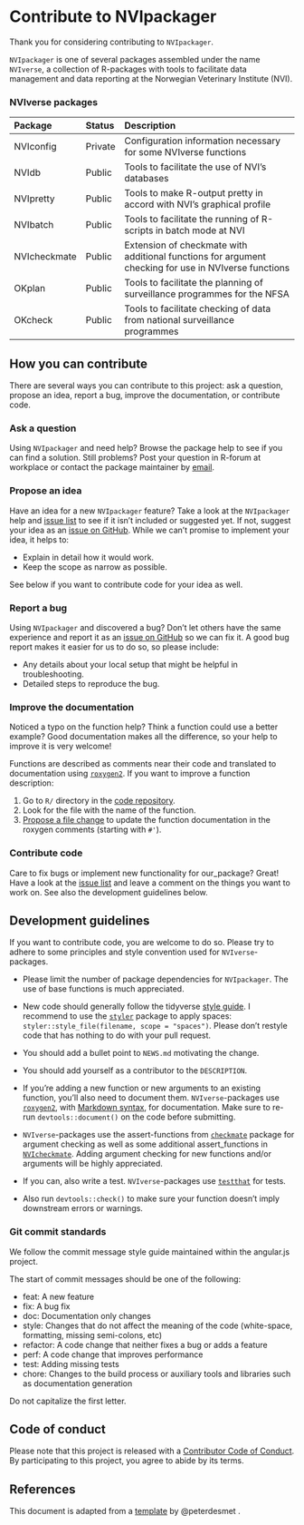 # Contribute to NVIpackager

<!-- CONTRIBUTING.md and ./vignettes/Contribute_to_NVIpkg.Rmd. are generated 
     from ./templates/Contribute_to_NVIpkg.Rmd in NVIpackagerr. 
     Please edit that file -->

Thank you for considering contributing to `NVIpackager`.

`NVIpackager` is one of several packages assembled under the name
`NVIverse`, a collection of R-packages with tools to facilitate data
management and data reporting at the Norwegian Veterinary Institute
(NVI).

### NVIverse packages

<table>
<colgroup>
<col style="width: 10%" />
<col style="width: 6%" />
<col style="width: 82%" />
</colgroup>
<thead>
<tr class="header">
<th style="text-align: left;">Package</th>
<th style="text-align: left;">Status</th>
<th style="text-align: left;">Description</th>
</tr>
</thead>
<tbody>
<tr class="odd">
<td style="text-align: left;">NVIconfig</td>
<td style="text-align: left;">Private</td>
<td style="text-align: left;">Configuration information necessary for some NVIverse functions</td>
</tr>
<tr class="even">
<td style="text-align: left;">NVIdb</td>
<td style="text-align: left;">Public</td>
<td style="text-align: left;">Tools to facilitate the use of NVI’s databases</td>
</tr>
<tr class="odd">
<td style="text-align: left;">NVIpretty</td>
<td style="text-align: left;">Public</td>
<td style="text-align: left;">Tools to make R-output pretty in accord with NVI’s graphical profile</td>
</tr>
<tr class="even">
<td style="text-align: left;">NVIbatch</td>
<td style="text-align: left;">Public</td>
<td style="text-align: left;">Tools to facilitate the running of R-scripts in batch mode at NVI</td>
</tr>
<tr class="odd">
<td style="text-align: left;">NVIcheckmate</td>
<td style="text-align: left;">Public</td>
<td style="text-align: left;">Extension of checkmate with additional functions for argument checking for use in NVIverse functions</td>
</tr>
<tr class="even">
<td style="text-align: left;">OKplan</td>
<td style="text-align: left;">Public</td>
<td style="text-align: left;">Tools to facilitate the planning of surveillance programmes for the NFSA</td>
</tr>
<tr class="odd">
<td style="text-align: left;">OKcheck</td>
<td style="text-align: left;">Public</td>
<td style="text-align: left;">Tools to facilitate checking of data from national surveillance programmes</td>
</tr>
</tbody>
</table>

How you can contribute
----------------------

There are several ways you can contribute to this project: ask a
question, propose an idea, report a bug, improve the documentation, or
contribute code.

### Ask a question

Using `NVIpackager` and need help? Browse the package help to see if you
can find a solution. Still problems? Post your question in R-forum at
workplace or contact the package maintainer by
[email](mailto:petter.hopp@vetinst.no).

### Propose an idea

Have an idea for a new `NVIpackager` feature? Take a look at the
`NVIpackager` help and [issue
list](https://github.com/NorwegianVeterinaryInstitute/NVIpackager/issues)
to see if it isn’t included or suggested yet. If not, suggest your idea
as an [issue on
GitHub](https://github.com/NorwegianVeterinaryInstitute/NVIpackager/issues/new).
While we can’t promise to implement your idea, it helps to:

-   Explain in detail how it would work.
-   Keep the scope as narrow as possible.

See below if you want to contribute code for your idea as well.

### Report a bug

Using `NVIpackager` and discovered a bug? Don’t let others have the same
experience and report it as an [issue on
GitHub](https://github.com/NorwegianVeterinaryInstitute/NVIpackager/issues/new)
so we can fix it. A good bug report makes it easier for us to do so, so
please include:

-   Any details about your local setup that might be helpful in
    troubleshooting.
-   Detailed steps to reproduce the bug.

### Improve the documentation

Noticed a typo on the function help? Think a function could use a better
example? Good documentation makes all the difference, so your help to
improve it is very welcome!

Functions are described as comments near their code and translated to
documentation using [`roxygen2`](https://klutometis.github.io/roxygen/).
If you want to improve a function description:

1.  Go to `R/` directory in the [code
    repository](https://github.com/NorwegianVeterinaryInstitute/NVIpackager/tree/main/R).
2.  Look for the file with the name of the function.
3.  [Propose a file
    change](https://help.github.com/articles/editing-files-in-another-user-s-repository/)
    to update the function documentation in the roxygen comments
    (starting with `#'`).

### Contribute code

Care to fix bugs or implement new functionality for our\_package? Great!
Have a look at the [issue
list](https://github.com/NorwegianVeterinaryInstitute/NVIpackager/issues)
and leave a comment on the things you want to work on. See also the
development guidelines below.

Development guidelines
----------------------

If you want to contribute code, you are welcome to do so. Please try to
adhere to some principles and style convention used for
`NVIverse`-packages.

-   Please limit the number of package dependencies for `NVIpackager`.
    The use of base functions is much appreciated.

-   New code should generally follow the tidyverse [style
    guide](http://style.tidyverse.org). I recommend to use the
    [`styler`](https://CRAN.R-project.org/package=styler) package to
    apply spaces: `styler::style_file(filename, scope = "spaces")`.
    Please don’t restyle code that has nothing to do with your pull
    request.

-   You should add a bullet point to `NEWS.md` motivating the change.

-   You should add yourself as a contributor to the `DESCRIPTION`.

-   If you’re adding a new function or new arguments to an existing
    function, you’ll also need to document them. `NVIverse`-packages use
    [`roxygen2`](https://cran.r-project.org/package=roxygen2), with
    [Markdown
    syntax](https://cran.r-project.org/web/packages/roxygen2/vignettes/markdown.html),
    for documentation. Make sure to re-run `devtools::document()` on the
    code before submitting.

-   `NVIverse`-packages use the assert-functions from
    [`checkmate`](https://CRAN.R-project.org/package=checkmate) package
    for argument checking as well as some additional assert\_functions
    in
    [`NVIcheckmate`](https://github.com/NorwegianVeterinaryInstitute/NVIcheckmate).
    Adding argument checking for new functions and/or arguments will be
    highly appreciated.

-   If you can, also write a test. `NVIverse`-packages use
    [`testthat`](https://cran.r-project.org/package=testthat) for tests.

-   Also run `devtools::check()` to make sure your function doesn’t
    imply downstream errors or warnings.

### Git commit standards

We follow the commit message style guide maintained within the
angular.js project.

The start of commit messages should be one of the following:

-   feat: A new feature
-   fix: A bug fix
-   doc: Documentation only changes
-   style: Changes that do not affect the meaning of the code
    (white-space, formatting, missing semi-colons, etc)
-   refactor: A code change that neither fixes a bug or adds a feature
-   perf: A code change that improves performance
-   test: Adding missing tests
-   chore: Changes to the build process or auxiliary tools and libraries
    such as documentation generation

Do not capitalize the first letter.

Code of conduct
---------------

Please note that this project is released with a [Contributor Code of
Conduct](https://contributor-covenant.org/version/2/0/CODE_OF_CONDUCT.html).
By participating to this project, you agree to abide by its terms.

References
----------

This document is adapted from a
[template](https://gist.github.com/peterdesmet/e90a1b0dc17af6c12daf6e8b2f044e7c)
by @peterdesmet .

